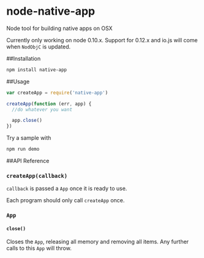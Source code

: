 # node-native-app
Node tool for building native apps on OSX

Currently only working on node 0.10.x. Support for 0.12.x and io.js  will come when `NodObjC` is updated.

##Installation

```sh
npm install native-app
```

##Usage

```js
var createApp = require('native-app')

createApp(function (err, app) {
  //do whatever you want

  app.close()
})
```

Try a sample with

```sh
npm run demo
```

##API Reference

### `createApp(callback)`
`callback` is passed a `App` once it is ready to use.

Each program should only call `createApp` once.

### `App`

#### `close()`
Closes the `App`, releasing all memory and removing all items. Any further calls to this `App` will throw.
